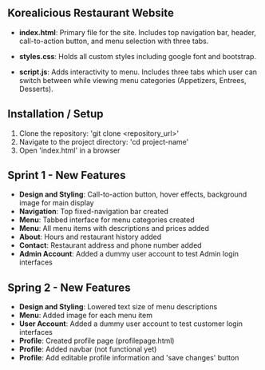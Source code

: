## Korealicious Restaurant Website

- **index.html**: Primary file for the site. Includes top navigation bar, header, call-to-action button, and menu selection with three tabs. 

- **styles.css**: Holds all custom styles including google font and bootstrap.

- **script.js**: Adds interactivity to menu. Includes three tabs which user can switch between while viewing menu categories (Appetizers, Entrees, Desserts).


## Installation / Setup
1. Clone the repository: 'git clone <repository_url>'
2. Navigate to the project directory: 'cd project-name'
3. Open 'index.html' in a browser


## Sprint 1 - New Features 
- **Design and Styling**: Call-to-action button, hover effects, background image for main display
- **Navigation**: Top fixed-navigation bar created
- **Menu**: Tabbed interface for menu categories created
- **Menu**: All menu items with descriptions and prices added
- **About**: Hours and restaurant history added
- **Contact**: Restaurant address and phone number added
- **Admin Account**: Added a dummy user account to test Admin login interfaces


## Spring 2 - New Features
- **Design and Styling**: Lowered text size of menu descriptions
- **Menu**: Added image for each menu item
- **User Account**: Added a dummy user account to test customer login interfaces
- **Profile**: Created profile page (profilepage.html)
- **Profile**: Added navbar (not functional yet)
- **Profile**: Add editable profile information and 'save changes' button
